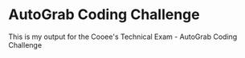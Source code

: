 # AutoGrab Coding Challenge
 This is my output for the Cooee's Technical Exam - AutoGrab Coding Challenge
